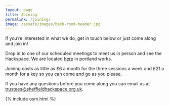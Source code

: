```yaml
---
layout: page
title: Joining
permalink: /joining/
image: /assets/images/back-room-header.jpg
---
```


If you’re interested in what we do, get in touch below or just come along and join in!

Drop in to one of our scheduled meetings to meet us in person and see the Hackspace. We are located [here](https://goo.gl/maps/aZR2bM7N73FBo6pf9) in portland works.

Joining costs as little as £6 a month for the three sessions a week and £21 a month for a key so you can come and go as you please.

If you have any questions before you come along you can email us at [trustees@sheffieldhackspace.org.uk](mailto:trustees@sheffieldhackspace.org.uk).

{% include osm.html %}
